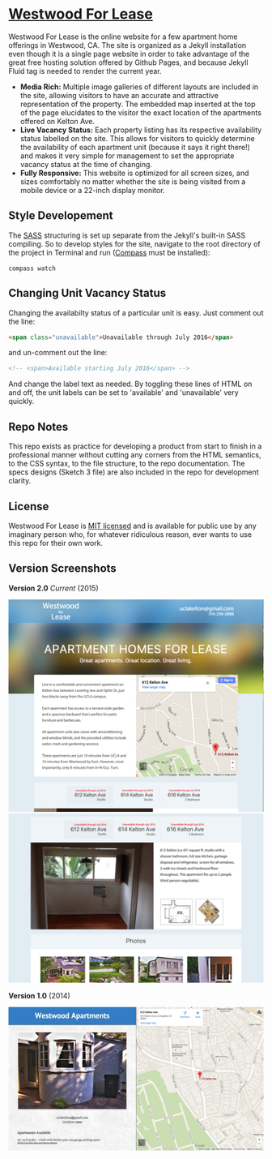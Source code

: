 # [Westwood For Lease](http://westwood4lease.com/)

Westwood For Lease is the online website for a few apartment home offerings in Westwood, CA. The site is organized as a Jekyll installation even though it is a single page website in order to take advantage of the great free hosting solution offered by Github Pages, and because Jekyll Fluid tag is needed to render the current year.


* **Media Rich:** Multiple image galleries of different layouts are included in the site, allowing visitors to have an accurate and attractive representation of the property. The embedded map inserted at the top of the page elucidates to the visitor the exact location of the apartments offered on Kelton Ave.
* **Live Vacancy Status:** Each property listing has its respective availability status labelled on the site. This allows for visitors to quickly determine the availability of each apartment unit (because it says it right there!) and makes it very simple for management to set the appropriate vacancy status at the time of changing.
* **Fully Responsive:** This website is optimized for all screen sizes, and sizes comfortably no matter whether the site is being visited from a mobile device or a 22-inch display monitor.

## Style Developement

The [SASS](http://sass-lang.com/) structuring is set up separate from the Jekyll's built-in SASS compiling. So to develop styles for the site, navigate to the root directory of the project in Terminal and run ([Compass](http://compass-style.org/) must be installed):

```
compass watch
```

## Changing Unit Vacancy Status

Changing the availabilty status of a particular unit is easy. Just comment out the line:
```html
<span class="unavailable">Unavailable through July 2016</span>
```
and un-comment out the line:
```html
<!-- <span>Available starting July 2016</span> -->
```
And change the label text as needed. By toggling these lines of HTML on and off, the unit labels can be set to 'available' and 'unavailable' very quickly.

## Repo Notes

This repo exists as practice for developing a product from start to finish in a professional manner without cutting any corners from the HTML semantics, to the CSS syntax, to the file structure, to the repo documentation. The specs designs (Sketch 3 file) are also included in the repo for development clarity.

## License

Westwood For Lease is [MIT licensed](./LICENSE?raw=true) and is available for public use by any imaginary person who, for whatever ridiculous reason, ever wants to use this repo for their own work.

## Version Screenshots

**Version 2.0** *Current* (2015)

![ScreenShot](./screenshots/v2_1.png)
![ScreenShot](./screenshots/v2_2.png)

**Version 1.0** (2014)

![ScreenShot](./screenshots/v1_1.png)